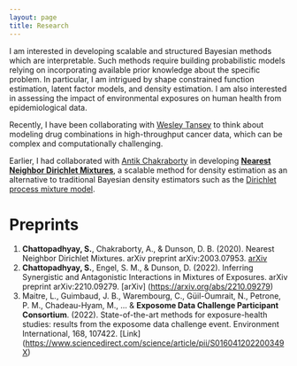 ```yaml
---
layout: page
title: Research
---
```


I am interested in developing scalable and structured Bayesian methods which are interpretable. Such methods require building probabilistic models relying on incorporating available prior knowledge about the specific problem. In particular, I am intrigued by shape constrained function estimation, latent factor models, and density estimation. I am also interested in assessing the impact of environmental exposures on human health from epidemiological data. 

Recently, I have been collaborating with [Wesley Tansey](http://wesleytansey.com/) to think about modeling drug combinations in high-throughput cancer data, which can be complex and computationally challenging. 

Earlier, I had collaborated with [Antik Chakraborty](https://antik015.github.io/) in developing [**Nearest Neighbor Dirichlet Mixtures**](https://arxiv.org/abs/2003.07953), a scalable method for density estimation as an alternative to traditional Bayesian density estimators such as the [Dirichlet process mixture model](https://www.gatsby.ucl.ac.uk/~ywteh/research/npbayes/dp.pdf). 

# Preprints

1. **Chattopadhyay, S.**, Chakraborty, A., & Dunson, D. B. (2020). Nearest Neighbor Dirichlet Mixtures. arXiv preprint arXiv:2003.07953. [arXiv](https://arxiv.org/abs/2003.07953)
2. **Chattopadhyay, S.**, Engel, S. M., & Dunson, D. (2022). Inferring Synergistic and Antagonistic Interactions in Mixtures of Exposures. arXiv preprint arXiv:2210.09279. [arXiv] (https://arxiv.org/abs/2210.09279)
3. Maitre, L., Guimbaud, J. B., Warembourg, C., Güil-Oumrait, N., Petrone, P. M., Chadeau-Hyam, M., ... & **Exposome Data Challenge Participant Consortium**. (2022). State-of-the-art methods for exposure-health studies: results from the exposome data challenge event. Environment International, 168, 107422. [Link] (https://www.sciencedirect.com/science/article/pii/S016041202200349X)


